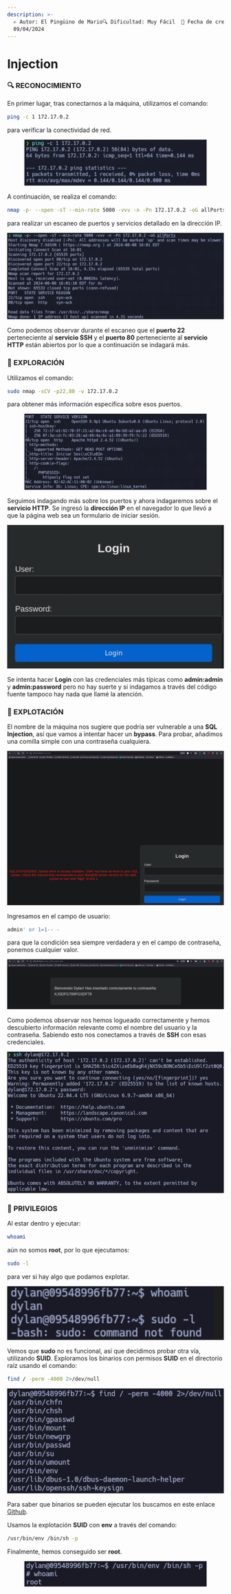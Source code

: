 ```yaml
---
description: >-
  ✍️ Autor: El Pingüino de Mario🔍 Dificultad: Muy Fácil  📅 Fecha de creación:
  09/04/2024
---
```


# Injection

### 🔍 **RECONOCIMIENTO**

En primer lugar, tras conectarnos a la máquina, utilizamos el comando:

```bash
ping -c 1 172.17.0.2
```

para verificar la conectividad de red.

<figure><img src="../../.gitbook/assets/0 (8).png" alt=""><figcaption></figcaption></figure>

A continuación, se realiza el comando:

```bash
nmap -p- --open -sT --min-rate 5000 -vvv -n -Pn 172.17.0.2 -oG allPorts
```

para realizar un escaneo de puertos y servicios detallado en la dirección IP.

![](<../../.gitbook/assets/1 (9).png>)

Como podemos observar durante el escaneo que el **puerto 22** perteneciente al **servicio SSH** y el **puerto 80** perteneciente al **servicio HTTP** están abiertos por lo que a continuación se indagará más.

### 🔎 **EXPLORACIÓN**

Utilizamos el comando:

```bash
sudo nmap -sCV -p22,80 -v 172.17.0.2
```

para obtener más información específica sobre esos puertos.

<figure><img src="../../.gitbook/assets/2 (9).png" alt=""><figcaption></figcaption></figure>

Seguimos indagando más sobre los puertos y ahora indagaremos sobre el **servicio HTTP**. Se ingresó la **dirección IP** en el navegador lo que llevó a que la página web sea un formulario de iniciar sesión.

![](<../../.gitbook/assets/3 (9).png>)

Se intenta hacer **Login** con las credenciales más típicas como **admin:admin** y **admin:password** pero no hay suerte y si indagamos a través del código fuente tampoco hay nada que llamé la atención.

### 🚀 **EXPLOTACIÓN**

El nombre de la máquina nos sugiere que podría ser vulnerable a una **SQL Injection**, así que vamos a intentar hacer un **bypass**. Para probar, añadimos una comilla simple con una contraseña cualquiera.

![](<../../.gitbook/assets/4 (9).png>)

Ingresamos en el campo de usuario:

```sql
admin' or 1=1-- -
```

para que la condición sea siempre verdadera y en el campo de contraseña, ponemos cualquier valor.

![](<../../.gitbook/assets/5 (8).png>)

Como podemos observar nos hemos logueado correctamente y hemos descubierto información relevante como el nombre del usuario y la contraseña. Sabiendo esto nos conectamos a través de **SSH** con esas credenciales.

![](<../../.gitbook/assets/6 (7).png>)

### 🔐 **PRIVILEGIOS**

Al estar dentro y ejecutar:

```bash
whoami
```

aún no somos **root**, por lo que ejecutamos:

```bash
sudo -l
```

para ver si hay algo que podamos explotar.

![](<../../.gitbook/assets/7 (7).png>)

Vemos que **sudo** no es funcional, así que decidimos probar otra vía, utilizando **SUID**. Exploramos los binarios con permisos **SUID** en el directorio raíz usando el comando:

```bash
find / -perm -4000 2>/dev/null
```

![](<../../.gitbook/assets/8 (7).png>)

Para saber que binarios se pueden ejecutar los buscamos en este enlace [Github](https://gtfobins.github.io/).&#x20;

Usamos la explotación **SUID** con **env** a través del comando:

```bash
/usr/bin/env /bin/sh -p
```

Finalmente, hemos conseguido ser **root**.

<figure><img src="../../.gitbook/assets/image (4) (1).png" alt=""><figcaption></figcaption></figure>
